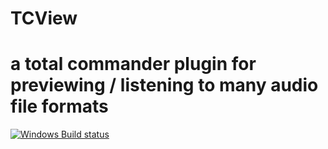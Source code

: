 # TCView
a total commander plugin for previewing / listening to many audio file formats
==============================================================================
[![Windows Build status](https://ci.appveyor.com/api/projects/status/wmoa6isbe8fdmg2c?svg=true)](https://ci.appveyor.com/project/timtam/tcview)
